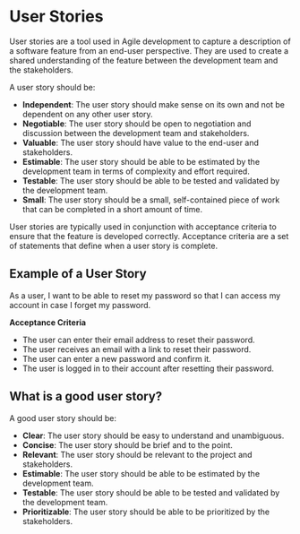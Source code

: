 # User Stories

User stories are a tool used in Agile development to capture a description of a software feature from an end-user perspective. They are used to create a shared understanding of the feature between the development team and the stakeholders.

A user story should be:

* **Independent**: The user story should make sense on its own and not be dependent on any other user story.
* **Negotiable**: The user story should be open to negotiation and discussion between the development team and stakeholders.
* **Valuable**: The user story should have value to the end-user and stakeholders.
* **Estimable**: The user story should be able to be estimated by the development team in terms of complexity and effort required.
* **Testable**: The user story should be able to be tested and validated by the development team.
* **Small**: The user story should be a small, self-contained piece of work that can be completed in a short amount of time.

User stories are typically used in conjunction with acceptance criteria to ensure that the feature is developed correctly. Acceptance criteria are a set of statements that define when a user story is complete.

## Example of a User Story

As a user, I want to be able to reset my password so that I can access my account in case I forget my password.

**Acceptance Criteria**

* The user can enter their email address to reset their password.
* The user receives an email with a link to reset their password.
* The user can enter a new password and confirm it.
* The user is logged in to their account after resetting their password.

## What is a good user story?

A good user story should be:

* **Clear**: The user story should be easy to understand and unambiguous.
* **Concise**: The user story should be brief and to the point.
* **Relevant**: The user story should be relevant to the project and stakeholders.
* **Estimable**: The user story should be able to be estimated by the development team.
* **Testable**: The user story should be able to be tested and validated by the development team.
* **Prioritizable**: The user story should be able to be prioritized by the stakeholders.

